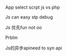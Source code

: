 App select scrpt  js vs php


Js can easy stp debug

Js 优先fun  not oo



Prblm

Js的异步apineed to syn api


